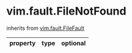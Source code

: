 vim.fault.FileNotFound
======================
inherits from [vim.fault.FileFault](docs/vim.fault.FileFault.md)

| property | type | optional |
|:---------|:-----|:---------|
